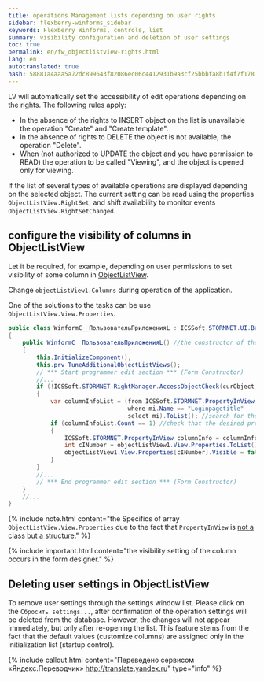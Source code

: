 ```yaml
--- 
title: operations Management lists depending on user rights 
sidebar: flexberry-winforms_sidebar 
keywords: Flexberry Winforms, controls, list 
summary: visibility configuration and deletion of user settings 
toc: true 
permalink: en/fw_objectlistview-rights.html 
lang: en 
autotranslated: true 
hash: 58881a4aaa5a72dc899643f82086ec06c4412931b9a3cf25bbbfa8b1f4f7f178 
--- 
```


LV will automatically set the accessibility of edit operations depending on the rights. The following rules apply: 

* In the absence of the rights to INSERT object on the list is unavailable the operation "Create" and "Create template". 
* In the absence of rights to DELETE the object is not available, the operation "Delete". 
* When (not authorized to UPDATE the object and you have permission to READ) the operation to be called "Viewing", and the object is opened only for viewing. 

If the list of several types of available operations are displayed depending on the selected object. 
The current setting can be read using the properties `ObjectListView.RightSet`, and shift availability to monitor events `ObjectListView.RightSetChanged`. 

## configure the visibility of columns in ObjectListView 

Let it be required, for example, depending on user permissions to set visibility of some column in [ObjectListView](fw_objectlistview.html). 

Change `objectListView1.Columns` during operation of the application. 

One of the solutions to the tasks can be use `ObjectListView.View.Properties`. 

```csharp
public class WinformC__ПользовательПриложенияL : ICSSoft.STORMNET.UI.BaseWinListStandard, IIS.TryAccessSystem.DPDIC__ПользовательПриложенияL
{
	public WinformC__ПользовательПриложенияL() //the constructor of the form 
	{
		this.InitializeComponent();
		this.prv_TuneAdditionalObjectListViews();
		// *** Start programmer edit section *** (Form Constructor) 
		//... 
		if (!ICSSoft.STORMNET.RightManager.AccessObjectCheck(curObject, "Update", false)) //check user permissions 
		{
			var columnInfoList = (from ICSSoft.STORMNET.PropertyInView mi in objectListView1.View.Properties
								  where mi.Name == "Loginpagetitle"
								  select mi).ToList(); //search for the desired property 
			if (columnInfoList.Count == 1) //check that the desired property is found 
			{
				ICSSoft.STORMNET.PropertyInView columnInfo = columnInfoList[0];
				int cINumber = objectListView1.View.Properties.ToList().IndexOf(columnInfo);
				objectListView1.View.Properties[cINumber].Visible = false; //set Visible to false 
			}
		}
		//... 
		// *** End programmer edit section *** (Form Constructor) 
	}
	//... 
}
``` 

{% include note.html content="the Specifics of array `ObjectListView.View.Properties` due to the fact that `PropertyInView` is [not a class but a structure](http://generally.wordpress.com/2007/06/21/c-list-of-struct/)." %} 

{% include important.html content="the visibility setting of the column occurs in the form designer." %} 

## Deleting user settings in ObjectListView 

To remove user settings through the settings window list. Please click on the `Сбросить settings...`, after confirmation of the operation settings will be deleted from the database. However, the changes will not appear immediately, but only after re-opening the list. This feature stems from the fact that the default values (customize columns) are assigned only in the initialization list (startup control).


{% include callout.html content="Переведено сервисом «Яндекс.Переводчик» <http://translate.yandex.ru>" type="info" %}
